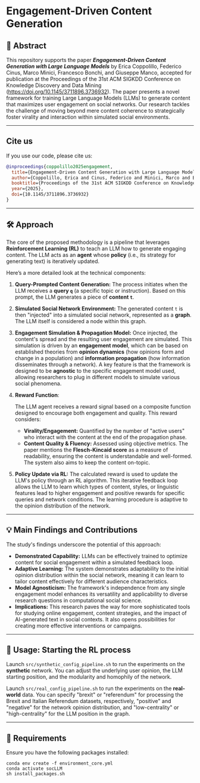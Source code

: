 # Engagement-Driven Content Generation

## 🧠 Abstract

This repository supports the paper **_Engagement-Driven Content Generation with Large Language Models_** by Erica Coppolillo, Federico Cinus, Marco Minici, Francesco Bonchi, and Giuseppe Manco, accepted for publication at the Proceedings of the 31st ACM SIGKDD Conference on Knowledge Discovery and Data Mining (https://doi.org/10.1145/3711896.3736932). The paper presents a novel framework for training Large Language Models (LLMs) to generate content that maximizes user engagement on social networks. Our research tackles the challenge of moving beyond mere content coherence to strategically foster virality and interaction within simulated social environments.

---

## Cite us
If you use our code, please cite us:

```bibtex
@inproceedings{coppolillo2025engagement,
  title={Engagement-Driven Content Generation with Large Language Models},
  author={Coppolillo, Erica and Cinus, Federico and Minici, Marco and Bonchi, Francesco and Manco, Giuseppe},
  booktitle={Proceedings of the 31st ACM SIGKDD Conference on Knowledge Discovery and Data Mining (KDD '25)},
  year={2025},
  doi={10.1145/3711896.3736932}
}
```

---

## 🛠️ Approach

The core of the proposed methodology is a pipeline that leverages **Reinforcement Learning (RL)** to teach an LLM how to generate engaging content. The LLM acts as an **agent** whose **policy** (i.e., its strategy for generating text) is iteratively updated.

Here’s a more detailed look at the technical components:

1. **Query-Prompted Content Generation:** The process initiates when the LLM receives a **query `q`** (a specific topic or instruction). Based on this prompt, the LLM generates a piece of **content `t`**.

2. **Simulated Social Network Environment:** The generated content `t` is then "injected" into a simulated social network, represented as a **graph**. The LLM itself is considered a node within this graph.

3. **Engagement Simulation & Propagation Model:** Once injected, the content's spread and the resulting user engagement are simulated. This simulation is driven by an **engagement model**, which can be based on established theories from **opinion dynamics** (how opinions form and change in a population) and **information propagation** (how information disseminates through a network). A key feature is that the framework is designed to be **agnostic** to the specific engagement model used, allowing researchers to plug in different models to simulate various social phenomena.

4. **Reward Function**:

    The LLM agent receives a reward signal based on a composite function designed to encourage both engagement and quality. This reward considers:

   - **Virality/Engagement:** Quantified by the number of "active users" who interact with the content at the end of the propagation phase.
   - **Content Quality & Fluency:** Assessed using objective metrics. The paper mentions the **Flesch-Kincaid score** as a measure of readability, ensuring the content is understandable and well-formed. The system also aims to keep the content on-topic.

5. **Policy Update via RL:** The calculated reward is used to update the LLM's policy through an RL algorithm. This iterative feedback loop allows the LLM to learn which types of content, styles, or linguistic features lead to higher engagement and positive rewards for specific queries and network conditions. The learning procedure is adaptive to the opinion distribution of the network.

---

## 💡 Main Findings and Contributions

The study's findings underscore the potential of this approach:

- **Demonstrated Capability:** LLMs can be effectively trained to optimize content for social engagement within a simulated feedback loop.
- **Adaptive Learning:** The system demonstrates adaptability to the initial opinion distribution within the social network, meaning it can learn to tailor content effectively for different audience characteristics.
- **Model Agnosticism:** The framework's independence from any single engagement model enhances its versatility and applicability to diverse research questions in computational social science.
- **Implications:** This research paves the way for more sophisticated tools for studying online engagement, content strategies, and the impact of AI-generated text in social contexts. It also opens possibilities for creating more effective interventions or campaigns.

---

## 🚀 Usage: Starting the RL process

Launch `src/synthetic_config_pipeline.sh` to run the experiments on the **synthetic** network. You can adjust the underlying user opinion, the LLM starting position, and the modularity and homophily of the network.

Launch `src/real_config_pipeline.sh` to run the experiments on the **real-world** data. You can specify "brexit" or "referendum" for processing the Brexit and Italian Referendum datasets, respectively, "positive" and "negative" for the network opinion distribution, and "low-centrality" or "high-centrality" for the LLM position in the graph.

---

## 🔧 Requirements

Ensure you have the following packages installed:

```
conda env create -f environment_core.yml
conda activate socLLM
sh install_packages.sh
```
